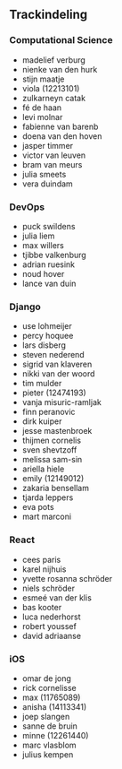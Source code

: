 ## Trackindeling

### Computational Science

- madelief verburg
- nienke van den hurk
- stijn maatje
- viola (12213101)
- zulkarneyn catak
- fé de haan
- levi molnar
- fabienne van barenb
- doena van den hoven
- jasper timmer
- victor van leuven
- bram van meurs
- julia smeets
- vera duindam

### DevOps

- puck swildens
- julia liem
- max willers
- tjibbe valkenburg
- adrian ruesink
- noud hover
- lance van duin

### Django

- use lohmeijer
- percy hoquee
- lars disberg
- steven nederend
- sigrid van klaveren
- nikki van der woord
- tim mulder
- pieter (12474193)
- vanja misuric-ramljak
- finn peranovic
- dirk kuiper
- jesse mastenbroek
- thijmen cornelis
- sven shevtzoff
- melissa sam-sin
- ariella hiele
- emily (12149012)
- zakaria bensellam
- tjarda leppers
- eva pots
- mart marconi 

### React

- cees paris
- karel nijhuis
- yvette rosanna schröder
- niels schröder
- esmeé van der klis
- bas kooter
- luca nederhorst
- robert youssef
- david adriaanse

### iOS

- omar de jong
- rick cornelisse
- max (11765089)
- anisha (14113341)
- joep slangen
- sanne de bruin
- minne (12261440)
- marc vlasblom
- julius kempen

